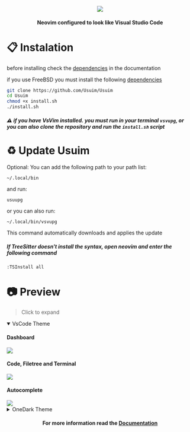 <p align="center">
  <img src="https://user-images.githubusercontent.com/59105868/147696668-8b35cba4-f27e-4cad-b901-6757a93d1ba8.png" />
</p>
<h4 align="center">Neovim configured to look like Visual Studio Code</h1>

# :clipboard: Instalation
before installing check the [dependencies](https://github.com/SrWither/VsVim/blob/main/docs/dependencies.md#general) in the documentation

if you use FreeBSD you must install the following [dependencies](https://github.com/SrWither/VsVim/blob/main/docs/dependencies.md#freebsd)
```sh
git clone https://github.com/Usuim/Usuim
cd Usuim
chmod +x install.sh
./install.sh
```
##### :warning: if you have VsVim installed. you must run in your terminal `vsvupg`, or you can also clone the repository and run the `install.sh` script

# :recycle: Update Usuim
Optional: You can add the following path to your path list:
```
~/.local/bin
``` 
and run:
```sh
usuupg
```
or you can also run:
```
~/.local/bin/vsvupg
```
This command automatically downloads and applies the update

##### If TreeSitter doesn't install the syntax, open neovim and enter the following command
```
:TSInstall all
```

# :camera: Preview

> Click to expand

<details open>
  <summary>VsCode Theme</summary>

  #### Dashboard
   <kbd>
    <img src="https://user-images.githubusercontent.com/59105868/167044841-5c700fc0-d7f4-4829-8e16-87349248b518.png">
  </kbd>

  #### Code, Filetree and Terminal
   <kbd>
    <img src="https://user-images.githubusercontent.com/59105868/167045068-57c16958-dfe3-4b5d-8dcc-0ad8b46f7024.png">
  </kbd>

  #### Autocomplete
   <kbd>
    <img src="https://user-images.githubusercontent.com/59105868/167045230-9b647787-6b50-4477-b3d2-a4aebc14fd0a.png">
  </kbd>

</details>

<details>
  <summary>OneDark Theme</summary>

  #### Dashboard
   <kbd>
    <img src="https://user-images.githubusercontent.com/59105868/167044828-a1cea735-4039-4aa7-8fc6-067edc9a9803.png">
  </kbd>

  #### Code, Filetree and Terminal
   <kbd>
    <img src="https://user-images.githubusercontent.com/59105868/167045057-802c4715-171b-422a-8496-6e205f785d5f.png">
  </kbd>

  #### Autocomplete
   <kbd>
    <img src="https://user-images.githubusercontent.com/59105868/167045243-1cab2673-8278-4b75-8dc0-557275823db2.png">
  </kbd>

</details>

<h4 align="center">
  For more information read the <a href="https://github.com/SrWither/VsVim/tree/main/docs#blue_book-index">Documentation</a>
</h4>
